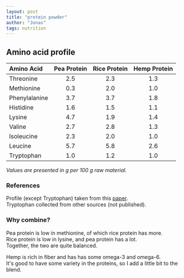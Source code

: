 ```yaml
---
layout: post
title: "protein powder"
author: "Jonas"
tags: nutrition
---
```


## Amino acid profile

|    Amino Acid  | Pea Protein    |  Rice Protein |Hemp Protein |
|:---------------|:--------------:|:-------------:|:-----------:|
|  Threonine	   | 2.5 | 2.3	| 1.3		
|  Methionine	   | 0.3 | 2.0	| 1.0		
|  Phenylalanine   | 3.7 | 3.7	| 1.8		
|  Histidine	   | 1.6 | 1.5	| 1.1		
|  Lysine	       | 4.7 | 1.9	| 1.4		
|  Valine	       | 2.7 | 2.8	| 1.3		
|  Isoleucine	   | 2.3 | 2.0	| 1.0		
|  Leucine	       | 5.7 | 5.8	| 2.6	
|  Tryptophan	   | 1.0 | 1.2	| 1.0



*Values are presented in g per 100 g raw material.*

### References
Profile (except Tryptophan) taken from this <a href="https://www.sciencedirect.com/topics/agricultural-and-biological-sciences/rice-protein" target="_blank">paper</a>.  
Tryptophan collected from other sources (not published).

### Why combine?

Pea protein is low in methionine, of which rice protein has more.  
Rice protein is low in lysine, and pea protein has a lot.  
Together, the two are quite balanced.  

Hemp is rich in fiber and has has some omega-3 and omega-6.  
It's good to have some variety in the proteins, so I add a little bit to the blend.



